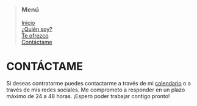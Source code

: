 > ### Menú
>
> [Inicio](./index.md) <br/>
> [¿Quién soy?](./about.md) <br/>
> [Te ofrezco](./services.md) <br/>
> [Contáctame](./contact.md) <br/>

# CONTÁCTAME

Si deseas contratarme puedes contactarme a través de mi [calendario](https://calendly.com/d/2b4-z28-gvg) o a través de mis redes sociales. Me comprometo a responder en un plazo máximo de 24 a 48 horas. ¡Espero poder trabajar contigo pronto!
